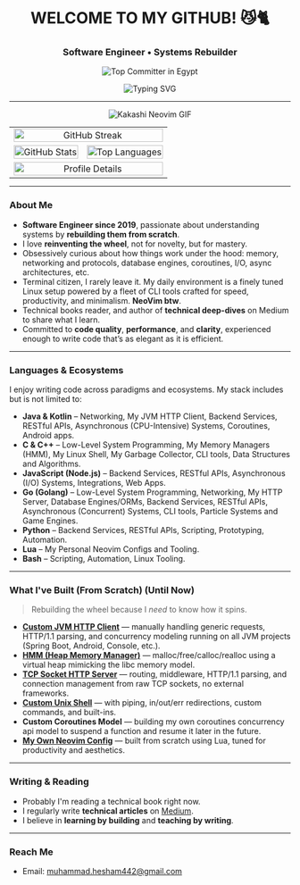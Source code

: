 <h1 align="center"> WELCOME TO MY GITHUB! 😼🐈 </h1>
<h3 align="center"> Software Engineer • Systems Rebuilder </h3>

<p align="center">
  <img src="https://user-badge.committers.top/egypt/muhammadzkralla.svg" alt="Top Committer in Egypt" />
</p>

<div align="center" style="max-width: 100%; overflow: hidden;">
  <img src="https://readme-typing-svg.herokuapp.com?font=Fira+Code&weight=500&pause=1000&color=32CD32&center=true&vCenter=true&width=800&lines=Rebuilding+Complex+Systems+from+Scratch;Engineer+by+Practice,+Internals+Geek;Writing,+Reading,+and+Reimagining+Software+Every+Day" alt="Typing SVG">
</div>

---

<p align="center">
  <img src="https://github.com/user-attachments/assets/785be6f0-ff4b-4db2-b314-b3ab1f5a88aa" alt="Kakashi Neovim GIF" />
</p>

<!-- Centered GIF with Stats Below -->
<table align="center" style="width: 100%; max-width: 800px; margin: auto; border-collapse: collapse;">
  <!-- GitHub Streak -->
  <tr>
    <td colspan="2" style="text-align: center;">
      <img src="https://streak-stats.demolab.com/?user=muhammadzkralla&theme=chartreuse-dark" alt="GitHub Streak" style="width: 100%; max-width: 800px;" />
    </td>
  </tr>

  <!-- Top Languages + GitHub Stats -->
  <tr>
    <td style="text-align: center;">
      <img src="https://github-readme-stats.vercel.app/api?username=muhammadzkralla&theme=chartreuse-dark&hide_border=false&include_all_commits=true&count_private=true&show=discussions_started,prs_merged,prs_merged_percentage" alt="GitHub Stats" style="width: 100%; max-width: 400px;" />
    </td>
    <td style="text-align: center;">
      <img src="https://github-readme-stats.vercel.app/api/top-langs?username=muhammadzkralla&layout=compact&langs_count=20&show_icons=true&locale=en&theme=chartreuse-dark" alt="Top Languages" style="width: 100%; max-width: 400px;" />
    </td>
  </tr>

  <!-- Profile Details -->
  <tr>
    <td colspan="2" style="text-align: center;">
      <img src="http://github-profile-summary-cards.vercel.app/api/cards/profile-details?username=muhammadzkralla&theme=gruvbox" alt="Profile Details" style="width: 100%; max-width: 800px;" />
    </td>
  </tr>
</table>

---

### About Me

- **Software Engineer since 2019**, passionate about understanding systems by **rebuilding them from scratch**.
- I love **reinventing the wheel**, not for novelty, but for mastery.
- Obsessively curious about how things work under the hood: memory, networking and protocols, database engines, coroutines, I/O, async architectures, etc.
- Terminal citizen, I rarely leave it. My daily environment is a finely tuned Linux setup powered by a fleet of CLI tools crafted for speed, productivity, and minimalism. **NeoVim btw**.
- Technical books reader, and author of **technical deep-dives** on Medium to share what I learn.
- Committed to **code quality**, **performance**, and **clarity**, experienced enough to write code that’s as elegant as it is efficient.

---

### Languages & Ecosystems

I enjoy writing code across paradigms and ecosystems. My stack includes but is not limited to:

- **Java & Kotlin** – Networking, My JVM HTTP Client, Backend Services, RESTful APIs, Asynchronous (CPU-Intensive) Systems, Coroutines, Android apps.
- **C & C++** – Low-Level System Programming, My Memory Managers (HMM), My Linux Shell, My Garbage Collector, CLI tools, Data Structures and Algorithms.
- **JavaScript (Node.js)** – Backend Services, RESTful APIs, Asynchronous (I/O) Systems, Integrations, Web Apps.
- **Go (Golang)** – Low-Level System Programming, Networking, My HTTP Server, Database Engines/ORMs, Backend Services, RESTful APIs, Asynchronous (Concurrent) Systems, CLI tools, Particle Systems and Game Engines.
- **Python** – Backend Services, RESTful APIs, Scripting, Prototyping, Automation.
- **Lua** – My Personal Neovim Configs and Tooling.
- **Bash** – Scripting, Automation, Linux Tooling.

---

### What I've Built (From Scratch) (Until Now)

> Rebuilding the wheel because I *need* to know how it spins.

-  [**Custom JVM HTTP Client**](https://github.com/muhammadzkralla/ZHttp) — manually handling generic requests, HTTP/1.1 parsing, and concurrency modeling running on all JVM projects (Spring Boot, Android, Console, etc.).
-  [**HMM (Heap Memory Manager)**](https://github.com/muhammadzkralla/STM/tree/main/ZHeap_Phase2) — malloc/free/calloc/realloc using a virtual heap mimicking the libc memory model.
-  [**TCP Socket HTTP Server**](https://github.com/muhammadzkralla/zttp) — routing, middleware, HTTP/1.1 parsing, and connection management from raw TCP sockets, no external frameworks.
-  [**Custom Unix Shell**](https://github.com/muhammadzkralla/super_simple_shell) — with piping, in/out/err redirections, custom commands, and built-ins.
-  **Custom Coroutines Model** — building my own coroutines concurrency api model to suspend a function and resume it later in the future.
-  [**My Own Neovim Config**](https://github.com/muhammadzkralla/zvim.nvim) — built from scratch using Lua, tuned for productivity and aesthetics.

---

###  Writing & Reading

-  Probably I'm reading a technical book right now.
-  I regularly write **technical articles** on [Medium](https://medium.com/@muhammad.heshamyt).
-  I believe in **learning by building** and **teaching by writing**.

---

###  Reach Me

-  Email: [muhammad.hesham442@gmail.com](mailto:muhammad.hesham442@gmail.com)
